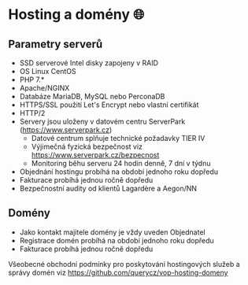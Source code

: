 # Hosting a domény 🌐

## Parametry serverů
- SSD serverové Intel disky zapojeny v RAID
- OS Linux CentOS
- PHP 7.*
- Apache/NGINX
- Databáze MariaDB, MySQL nebo PerconaDB
- HTTPS/SSL použití Let's Encrypt nebo vlastní certifikát
- HTTP/2
- Servery jsou uloženy v datovém centru ServerPark (https://www.serverpark.cz)
  - Datové centrum splňuje technické požadavky TIER IV
  - Výjimečná fyzická bezpečnost viz https://www.serverpark.cz/bezpecnost
  - Monitoring běhu serveru 24 hodin denně, 7 dní v týdnu
- Objednání hostingu probíhá na období jednoho roku dopředu
- Fakturace probíhá jednou ročně dopředu
- Bezpečnostní audity od klientů Lagardère a Aegon/NN

## Domény 
- Jako kontakt majitele domény je vždy uveden Objednatel
- Registrace domén probíhá na období jednoho roku dopředu
- Fakturace probíhá jednou ročně dopředu

Všeobecné obchodní podmínky pro poskytování hostingových služeb a správy domén viz https://github.com/querycz/vop-hosting-domeny
